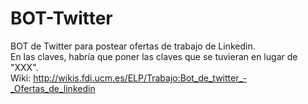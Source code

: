 # BOT-Twitter
BOT de Twitter para postear ofertas de trabajo de Linkedin.
<br>
En las claves, habría que poner las claves que se tuvieran en lugar de "XXX".
<br>
Wiki: http://wikis.fdi.ucm.es/ELP/Trabajo:Bot_de_twitter_-_Ofertas_de_linkedin
